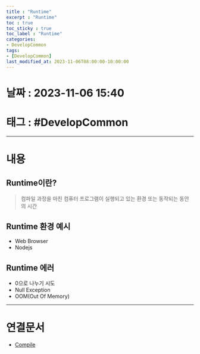 ```yaml
---
title : "Runtime"
excerpt : "Runtime"
toc : true
toc_sticky : true
toc_label : "Runtime"
categories:
- DevelopCommon
tags:
- [DevelopCommon]
last_modified_at: 2023-11-06T08:00:00-10:00:00
---
```


# 날짜 : 2023-11-06 15:40

# 태그 : #DevelopCommon 
---

# 내용

## Runtime이란?
> 컴파일 과정을 마친 컴퓨터 프로그램이 실행되고 있는 환경 또는 동작되는 동안의 시간

## Runtime 환경 예시
- Web Browser
- Nodejs

## Runtime 에러
- 0으로 나누기 시도
- Null Exception
- OOM(Out Of Memory)

---

# 연결문서
- [Compile](../../DevelopCommon/DevelopCommon-Compile)